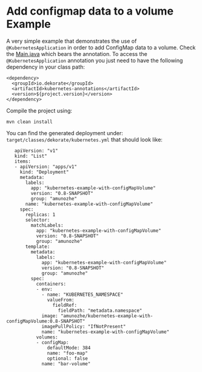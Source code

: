 # Add configmap data to a volume Example 

A very simple example that demonstrates the use of `@KubernetesApplication` in order to add ConfigMap data to a volume.
Check the [Main.java](src/main/java/io/dekorate/examples/kubernetes/Main.java) which bears the annotation.
To access the `@KubernetesApplication` annotation you just need to have the following dependency in your
class path:

    <dependency>
      <groupId>io.dekorate</groupId>
      <artifactId>kubernetes-annotations</artifactId>
      <version>${project.version}</version>
    </dependency>

Compile the project using:

    mvn clean install
    
You can find the generated deployment under: `target/classes/dekorate/kubernetes.yml` that should look like:
```---
   apiVersion: "v1"
   kind: "List"
   items:
   - apiVersion: "apps/v1"
     kind: "Deployment"
     metadata:
       labels:
         app: "kubernetes-example-with-configMapVolume"
         version: "0.8-SNAPSHOT"
         group: "amunozhe"
       name: "kubernetes-example-with-configMapVolume"
     spec:
       replicas: 1
       selector:
         matchLabels:
           app: "kubernetes-example-with-configMapVolume"
           version: "0.8-SNAPSHOT"
           group: "amunozhe"
       template:
         metadata:
           labels:
             app: "kubernetes-example-with-configMapVolume"
             version: "0.8-SNAPSHOT"
             group: "amunozhe"
         spec:
           containers:
           - env:
             - name: "KUBERNETES_NAMESPACE"
               valueFrom:
                 fieldRef:
                   fieldPath: "metadata.namespace"
             image: "amunozhe/kubernetes-example-with-configMapVolume:0.8-SNAPSHOT"
             imagePullPolicy: "IfNotPresent"
             name: "kubernetes-example-with-configMapVolume"
           volumes:
           - configMap:
               defaultMode: 384
               name: "foo-map"
               optional: false
             name: "bar-volume"
```
